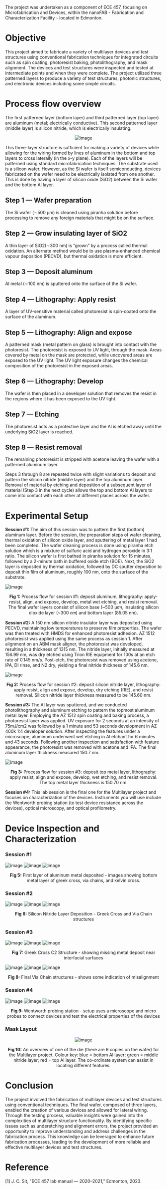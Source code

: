 The project was undertaken as a component of ECE 457, focusing on Microfabrication and Devices, within the nanoFAB - Fabrication and Characterization Facility - located in Edmonton.

# Objective
This project aimed to fabricate a variety of multilayer devices and test structures using conventional fabrication techniques for integrated circuits such as spin coating, photoresist baking, photolithography, and mask alignment. The devices and test structures were inspected and tested at intermediate points and when they were complete. The project utilized three
patterned layers to produce a variety of test structures, photonic structures, and electronic devices including some simple circuits.

#  Process flow overview
The first patterned layer (bottom layer) and third patterned layer (top layer) are aluminum (metal; electrically conductive). This second patterned layer (middle layer) is silicon nitride, which is electrically insulating.

<div align="center">

![image](https://github.com/NSaroya/Multilayer-Fabrication-Project-/assets/156468713/fa78102a-4ee1-43c7-b4af-21d4e781cfc4)
</div>

This three-layer structure is sufficient for making a variety of devices while allowing for the wiring formed by lines of aluminum in the bottom and top layers to cross laterally (in the x-y plane). Each of the layers will be patterned using standard microfabrication techniques. The substrate used is a silicon wafer. However, as the Si wafer is itself semiconducting, devices fabricated on the wafer need to be electrically isolated from one another. This is done by having a layer of silicon oxide (SiO2) between the Si wafer and the bottom Al layer.

## Step 1 — Wafer preparation
The Si wafer (∼500 µm) is cleaned using piranha solution before processing to remove any foreign materials that might be on the surface.
## Step 2 — Grow insulating layer of SiO2
A thin layer of SiO2(∼300 nm) is “grown” by a process called thermal oxidation. An alternate method would be to use plasma-enhanced chemical vapour deposition (PECVD), but thermal oxidation is more efficient.
## Step 3 — Deposit aluminum
Al metal (∼100 nm) is sputtered onto the surface of the Si wafer.
## Step 4 — Lithography: Apply resist
A layer of UV-sensitive material called photoresist is spin-coated onto the surface of the aluminum.
## Step 5 — Lithography: Align and expose
A patterned mask (metal pattern on glass) is brought into contact with the photoresist. The photoresist is exposed to UV light, through the mask. Areas covered by metal on the mask are protected, while uncovered areas are exposed to the UV light. The UV light exposure changes the chemical composition of the photoresist in the exposed areas.
## Step 6 — Lithography: Develop
The wafer is then placed in a developer solution that removes the resist in the regions where it has been exposed to the UV light.
## Step 7 — Etching
The photoresist acts as a protective layer and the Al is etched away until the underlying SiO2 layer is reached.
## Step 8 — Resist removal
The remaining photoresist is stripped with acetone leaving the wafer with a patterned aluminum layer.

Steps 3 through 8 are repeated twice with slight variations to deposit and pattern the silicon nitride (middle layer) and the top aluminum layer. Removal of material by etching and deposition of a subsequent layer of material (Step 3 in the next cycle) allows the top and bottom Al layers to come into contact with each other at different places across the wafer.

# Experimental Setup

**Session #1:** The aim of this session was to pattern the first (bottom) aluminum layer. Before the session, the preparation steps of wafer cleaning, thermal oxidation of silicon oxide layer, and sputtering of metal layer 1 had been completed. The wafer cleaning process is done using piranha etch solution which is a mixture of sulfuric acid and hydrogen peroxide in 3:1 ratio. The silicon wafer is first bathed in piranha solution for 15 minutes, followed by a 2-minute bath in
buffered oxide etch (BOE). Next, the SiO2 layer is deposited by thermal oxidation, followed by DC sputter deposition to deposit thin film of aluminum, roughly 100 nm, onto the surface of the substrate.

![image](https://github.com/NSaroya/Multilayer-Fabrication-Project-/assets/156468713/669f0ce4-e942-45dc-aeaf-a14e77105d9c)
<p align="center">
  <strong>Fig 1:</strong> Process flow for session #1: deposit aluminum, lithography: apply-resist, align, and expose, develop, metal wet etching, and resist removal. The final wafer layers consist of silicon base (~500 μ𝑚), insulating silicon dioxide layer (~300 𝑛𝑚) and bottom layer (85.05 nm).
</p>

**Session #2:** A 150 nm silicon nitride insulator layer was deposited using PECVD, maintaining low temperatures to preserve film properties. The wafer was then treated with HMDS for enhanced photoresist adhesion. AZ 1512 photoresist was applied using the same process as session 1. After alignment on an ABM mask aligner, the photoresist was developed, resulting in a thickness of 1315 nm. The nitride layer, initially measured at 156.99 nm, was dry etched using Trion RIE equipment for 100s at an etch rate of 0.145 nm/s. Post-etch, the photoresist was removed using acetone, IPA, DI rinse, and N2 dry, yielding a final nitride thickness of 145.6 nm.

![image](https://github.com/NSaroya/Multilayer-Fabrication-Project-/assets/156468713/42e20d9c-23e1-4320-a99f-24826c25af6a)
<p align="center">
  <strong>Fig 2:</strong> Process flow for session #2: deposit silicon nitride layer, lithography: apply resist, align and expose, develop, dry etching (RIE), and resist removal. Silicon nitride layer thickness measured to be 145.60 nm.
</p>

**Session #3:** The Al layer was sputtered, and we conducted photolithography and aluminum etching to pattern the topmost aluminum metal layer. Employing the AZ 1512 spin coating and baking process, a photoresist layer was applied. UV exposure for 2 seconds at an intensity of 75mJ/cm2 was followed by a 1 minute and 53 seconds development in AZ 400k 1:4 developer solution. After inspecting the features under a microscope, aluminum underwent wet etching in Al etchant for 6 minutes and 43 seconds. Following another inspection and satisfaction with feature appearance, the photoresist was removed with acetone and IPA. The final aluminum layer thickness measured 150.7 nm.

![image](https://github.com/NSaroya/Multilayer-Fabrication-Project-/assets/156468713/54534fa9-cae6-44c9-99ea-0adba3b186a9)
<p align="center">
  <strong>Fig 3:</strong> Process flow for session #3: deposit top metal layer, lithography: apply resist, align and expose, develop, wet etching, and resist removal. The top metal layer thickness is 150.70 nm.
</p>

**Session #4:** This lab session is the final one for the Multilayer project and focuses on characterization of the devices. Instruments you will use include the Wentworth probing station (to test device resistance across the devices), optical microscopy, and optical profilometry.

# Device Inspection and Characterization
### Session #1
![image](https://github.com/NSaroya/Multilayer-Fabrication-Project-/assets/156468713/82f9a9b1-bcbb-4ebd-8165-bc7104e67d64)
![image](https://github.com/NSaroya/Multilayer-Fabrication-Project-/assets/156468713/b8f32ebd-0f88-4acd-b20d-da55f072bbdc)
![image](https://github.com/NSaroya/Multilayer-Fabrication-Project-/assets/156468713/8138c19f-4c67-485e-850d-e2eac80fe611)
<p align="center">
  <strong>Fig 5:</strong> First layer of aluminum metal deposited - images showing bottom metal layer of greek cross, via chains, and kelvin cross.
</p>

### Session #2
![image](https://github.com/NSaroya/Multilayer-Fabrication-Project-/assets/156468713/80c61199-b7f3-4800-ba14-34e300c7021e)
![image](https://github.com/NSaroya/Multilayer-Fabrication-Project-/assets/156468713/984df287-f68d-456f-a985-d317b96c1a9b)
![image](https://github.com/NSaroya/Multilayer-Fabrication-Project-/assets/156468713/eae672eb-878d-4d38-b05f-610c91f2ab91)
<p align="center">
  <strong>Fig 6:</strong> Silicon Nitride Layer Deposition - Greek Cross and Via Chain structures
</p>

### Session #3
![image](https://github.com/NSaroya/Multilayer-Fabrication-Project-/assets/156468713/486d82a8-4de9-45a2-9b80-a87340bcae90)
![image](https://github.com/NSaroya/Multilayer-Fabrication-Project-/assets/156468713/2ad58de6-74c1-48a6-ac70-a2bc779108a8)
![image](https://github.com/NSaroya/Multilayer-Fabrication-Project-/assets/156468713/59e884a1-29e2-4a31-96a2-f9911e7844fa)
<p align="center">
  <strong>Fig 7:</strong> Greek Cross C2 Structure - showing missing metal deposit near interfacial surfaces
</p>

![image](https://github.com/NSaroya/Multilayer-Fabrication-Project-/assets/156468713/746dde8b-b1fa-406d-aec3-fa71e17ce6ba)
![image](https://github.com/NSaroya/Multilayer-Fabrication-Project-/assets/156468713/36d1fe99-b0c6-47ca-adc9-c756375b80cb)
![image](https://github.com/NSaroya/Multilayer-Fabrication-Project-/assets/156468713/ca5293e9-426d-41fa-be27-06c59adfb273)
<p align="center">
  <strong>Fig 8:</strong> Final Via Chain structures - shows some indication of misalignment
</p>

### Session #4

![image](https://github.com/NSaroya/Multilayer-Fabrication-Project-/assets/156468713/08650332-22bc-4376-b521-ca3c2c518167)
![image](https://github.com/NSaroya/Multilayer-Fabrication-Project-/assets/156468713/7200d6f9-eae3-4de5-89ee-e9494141f31a)
![image](https://github.com/NSaroya/Multilayer-Fabrication-Project-/assets/156468713/9d8bd38b-c77c-44e9-aa11-fb2e4085b7bb)
<p align="center">
  <strong>Fig 9:</strong> Wentworth probing station - setup uses a microscope and micro probes to connect devices and test the electrical properties of the devices
</p>

### Mask Layout

<div align="center">
  
![image](https://github.com/NSaroya/Multilayer-Fabrication-Project-/assets/156468713/19da2d5f-4496-4510-a309-c8ade40cb862)
</div>

<p align="center">
  <strong>Fig 10:</strong> An overview of one of the die (there are 9 copies on the wafer) for the Multilayer project. Colour key: blue = bottom Al layer; green = middle nitride layer; red = top Al layer. The co-ordinate system can assist
in locating different features.
</p>

# Conclusion
The project involved the fabrication of multilayer devices and test structures using conventional techniques. The final wafer, composed of three layers, enabled the creation of various devices and allowed for lateral wiring. Through the testing process, valuable insights were gained into the complexities of multilayer structure functionality. By identifying specific issues such as underetching and alignment errors, the project provided an opportunity to improve understanding and address challenges in the fabrication process. This knowledge can be leveraged to enhance future fabrication processes, leading to the development of more reliable and effective multilayer devices and test structures.

# Reference
[1] 	J. C. Sit, "ECE 457 lab manual — 2020–2021," Edmonton, 2023.
